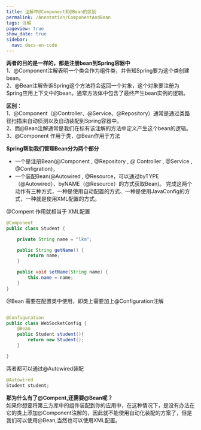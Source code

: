 ```yaml
---
title: 注解中@Component和@Bean的区别
permalink: /Annotation/ComponentAndBean
tags: 注解
pageview: true
show_date: true
sidebar:
  nav: docs-en-code
---
```

**两者的目的是一样的，都是注册bean到Spring容器中**     
1、@Component注解表明一个类会作为组件类，并告知Spring要为这个类创建bean。   
2、@Bean注解告诉Spring这个方法将会返回一个对象，这个对象要注册为Spring应用上下文中的bean。通常方法体中包含了最终产生bean实例的逻辑。

**区别：**   
1、@Component（@Controller、@Service、@Repository）通常是通过类路径扫描来自动侦测以及自动装配到Spring容器中。      
2、而@Bean注解通常是我们在标有该注解的方法中定义产生这个bean的逻辑。     
3、@Component 作用于类，@Bean作用于方法

**Spring帮助我们管理Bean分为两个部分**
- 一个是注册Bean(@Component , @Repository , @ Controller , @Service , @Configration)，
- 一个装配Bean(@Autowired , @Resource，可以通过byTYPE（@Autowired）、byNAME（@Resource）的方式获取Bean)。
完成这两个动作有三种方式，一种是使用自动配置的方式、一种是使用JavaConfig的方式，一种就是使用XML配置的方式。

@Compent 作用就相当于 XML配置
```java
@Component
public class Student {

    private String name = "lkm";

    public String getName() {
        return name;
    }

    public void setName(String name) {
        this.name = name;
    }
}
```

@Bean 需要在配置类中使用，即类上需要加上@Configuration注解
```java

@Configuration
public class WebSocketConfig {
    @Bean
    public Student student(){
        return new Student();
    }

}
```
两者都可以通过@Autowired装配
```java
@Autowired
Student student;
```
**那为什么有了@Compent,还需要@Bean呢？**     
如果你想要将第三方库中的组件装配到你的应用中，在这种情况下，是没有办法在它的类上添加@Component注解的，因此就不能使用自动化装配的方案了，但是我们可以使用@Bean,当然也可以使用XML配置。
